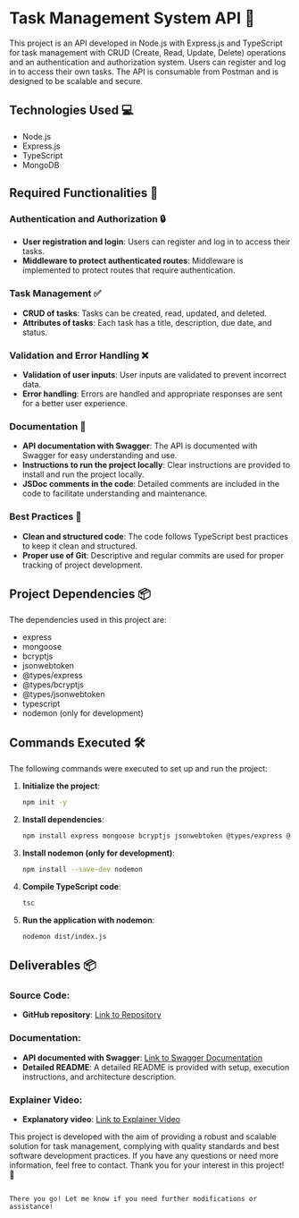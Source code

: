 # Task Management System API 📝

This project is an API developed in Node.js with Express.js and TypeScript for task management with CRUD (Create, Read, Update, Delete) operations and an authentication and authorization system. Users can register and log in to access their own tasks. The API is consumable from Postman and is designed to be scalable and secure.

## Technologies Used 💻

- Node.js
- Express.js
- TypeScript
- MongoDB

## Required Functionalities 🚀

### Authentication and Authorization 🔒

- **User registration and login**: Users can register and log in to access their tasks.
- **Middleware to protect authenticated routes**: Middleware is implemented to protect routes that require authentication.

### Task Management ✅

- **CRUD of tasks**: Tasks can be created, read, updated, and deleted.
- **Attributes of tasks**: Each task has a title, description, due date, and status.

### Validation and Error Handling ❌

- **Validation of user inputs**: User inputs are validated to prevent incorrect data.
- **Error handling**: Errors are handled and appropriate responses are sent for a better user experience.

### Documentation 📄

- **API documentation with Swagger**: The API is documented with Swagger for easy understanding and use.
- **Instructions to run the project locally**: Clear instructions are provided to install and run the project locally.
- **JSDoc comments in the code**: Detailed comments are included in the code to facilitate understanding and maintenance.

### Best Practices 🌟

- **Clean and structured code**: The code follows TypeScript best practices to keep it clean and structured.
- **Proper use of Git**: Descriptive and regular commits are used for proper tracking of project development.

## Project Dependencies 📦

The dependencies used in this project are:

- express
- mongoose
- bcryptjs
- jsonwebtoken
- @types/express
- @types/bcryptjs
- @types/jsonwebtoken
- typescript
- nodemon (only for development)

## Commands Executed 🛠️

The following commands were executed to set up and run the project:

1. **Initialize the project**:

   ```bash
   npm init -y
   ```

2. **Install dependencies**:

   ```bash
   npm install express mongoose bcryptjs jsonwebtoken @types/express @types/bcryptjs @types/jsonwebtoken typescript
   ```

3. **Install nodemon (only for development)**:

   ```bash
   npm install --save-dev nodemon
   ```

4. **Compile TypeScript code**:

   ```bash
   tsc
   ```

5. **Run the application with nodemon**:

   ```bash
   nodemon dist/index.js
   ```

## Deliverables 📦

### Source Code:

- **GitHub repository**: [Link to Repository](https://github.com/tayuanlogua/sistema-de-tareas)

### Documentation:

- **API documented with Swagger**: [Link to Swagger Documentation](SWAGGER_URL)
- **Detailed README**: A detailed README is provided with setup, execution instructions, and architecture description.

### Explainer Video:

- **Explanatory video**: [Link to Explainer Video](<[VIDEO_URL](https://www.youtube.com/watch?v=iAICLpu3fng)>)

This project is developed with the aim of providing a robust and scalable solution for task management, complying with quality standards and best software development practices. If you have any questions or need more information, feel free to contact. Thank you for your interest in this project! 🙌

```

There you go! Let me know if you need further modifications or assistance!
```

